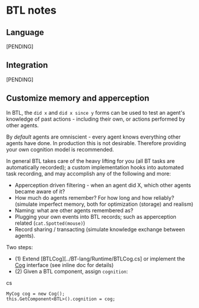# BTL notes

## Language

[PENDING]

## Integration

[PENDING]

## Customize memory and apperception

In BTL, the `did x` and `did x since y` forms can be used to test an agent's knowledge of past actions - including their own, or actions performed by other agents.

By *default* agents are omniscient - every agent knows everything other agents have done. In production this is not desirable. Therefore providing your own cognition model is recommended.

In general BTL takes care of the heavy lifting for you (all BT tasks are automatically recorded); a custom implementation hooks into automated task recording, and may accomplish any of the following and more:

- Apperception driven filtering - when an agent did X, which other agents became aware of it?
- How much do agents remember? For how long and how reliably? (simulate imperfect memory, both for optimization (storage) and realism)
- Naming: what are other agents remembered as?
- Plugging your own events into BTL records; such as apperception related (`cat.Spotted(mouse)`)
- Record sharing / transacting (simulate knowledge exchange between agents).

Two steps:

- (1) Extend [BTLCog][../BT-lang/Runtime/BTLCog.cs] or implement the [Cog](../Elk/Runtime/Memory/Cog.cs) interface (see inline doc for details)
- (2) Given a BTL component, assign `cognition`:

cs
```
MyCog cog = new Cog();
this.GetComponent<BTL>().cognition = cog;
```
